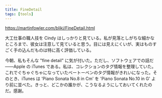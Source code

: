 ```yaml
---
title: FineDetail
tags: [tools]
---
```


https://martinfowler.com/bliki/FineDetail.html

大工仕事の職人技を Cindy はしっかりと見ている。私が見落としがちな細かなところまで、彼女は注意して見ていると思う。目には見えにくいが、実はものすごく手の込んだものは特に高く評価している。

今朝、私もそんな "fine detail" に気が付いた。ただし、ソフトウェアでの話だ——Apple の iTunes である。私は、コレクションのタグ情報を整理していた。これでぐちゃぐちゃになっていたベートーベンのタグ情報がきれいになった。そのとき、iTunes は 'Piano Sonata No.8 in Cm' を 'Piano Sonata No.10 in G' より前に並べた。きっと、どこかの誰かが、こうなるようにしておいてくれたのだ。感謝。
